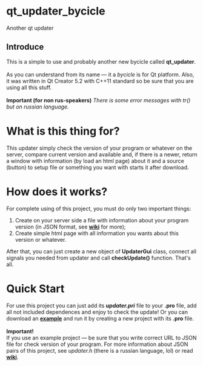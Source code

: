 # qt_updater_bycicle
Another qt updater

## Introduce

This is a simple to use and probably another new bycicle called <b>qt_updater</b>.
<br /><br />
As you can understand from its name — it a <i>bycicle</i> is for Qt platform. Also, it was written in Qt Creator 5.2 with C++11 standard so be sure that you are using all this stuff.
<br /><br />
<b>Important (for non rus-speakers)</b>
<i>There is some error messages with tr() but on russian language.</i>

# What is this thing for?
This updater simply check the version of your program or whatever on the server, compare current version and available and, if there is a newer, return a window with information (by load an html page) about it and a source (button) to setup file or something you want with starts it after download.

# How does it works?
For complete using of this project, you must do only two important things:
<ol>
<li>Create on your server side a file with information about your program version (in JSON format, see <a href="https://github.com/someoneinthebox/qt_updater_bycicle/wiki" target="_blank"><b>wiki</b></a> for more);</li>
<li>Create simple html page with all information you wants about this version or whatever.</li>
</ol>
After that, you can just create a new object of <b>UpdaterGui</b> class, connect all signals you needed from updater and call <b>checkUpdate()</b> function. That's all.

# Quick Start
For use this project you can just add its <i><b>updater.pri</b></i> file to your <b>.pro</b> file, add all not included dependences and 
enjoy to check the update! Or you can download an <a href="https://github.com/someoneinthebox/qt_updater_bycicle/tree/master/example" target="_blank"><b>example</b></a>
and run it by creating a new project with its <b>.pro</b> file.
<br /><br />
<b>Important!</b>
<br/>
If you use an example project — be sure that you write correct URL to JSON file for check version of your program. 
For more information about JSON pairs of this project, see <i>updater.h</i> (there is a russian language, lol) or read 
<a href="https://github.com/someoneinthebox/qt_updater_bycicle/wiki" target="_blank"><b>wiki</b></a>.
